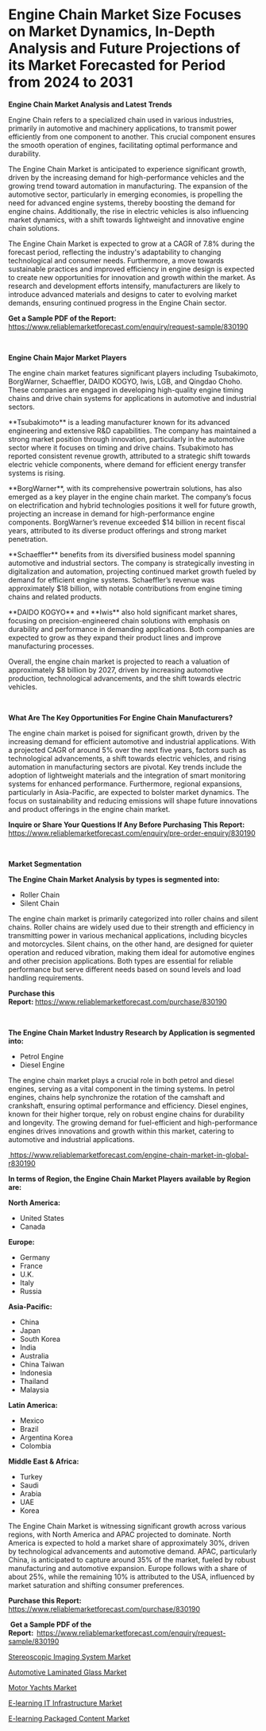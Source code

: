 <p><h1>Engine Chain Market Size Focuses on Market Dynamics, In-Depth Analysis and Future Projections of its Market Forecasted for Period from 2024 to 2031</h1></p><p><strong>Engine Chain Market Analysis and Latest Trends</strong></p>
<p><p>Engine Chain refers to a specialized chain used in various industries, primarily in automotive and machinery applications, to transmit power efficiently from one component to another. This crucial component ensures the smooth operation of engines, facilitating optimal performance and durability.</p><p>The Engine Chain Market is anticipated to experience significant growth, driven by the increasing demand for high-performance vehicles and the growing trend toward automation in manufacturing. The expansion of the automotive sector, particularly in emerging economies, is propelling the need for advanced engine systems, thereby boosting the demand for engine chains. Additionally, the rise in electric vehicles is also influencing market dynamics, with a shift towards lightweight and innovative engine chain solutions. </p><p>The Engine Chain Market is expected to grow at a CAGR of 7.8% during the forecast period, reflecting the industry's adaptability to changing technological and consumer needs. Furthermore, a move towards sustainable practices and improved efficiency in engine design is expected to create new opportunities for innovation and growth within the market. As research and development efforts intensify, manufacturers are likely to introduce advanced materials and designs to cater to evolving market demands, ensuring continued progress in the Engine Chain sector.</p></p>
<p><strong>Get a Sample PDF of the Report:&nbsp;</strong> <a href="https://www.reliablemarketforecast.com/enquiry/request-sample/830190?utm_campaign=1130&utm_medium=2&utm_source=Github&utm_content=ia&utm_term=02112024&utm_id=engine-chain">https://www.reliablemarketforecast.com/enquiry/request-sample/830190</a></p>
<p>&nbsp;</p>
<p><strong>Engine Chain Major Market Players</strong></p>
<p><p>The engine chain market features significant players including Tsubakimoto, BorgWarner, Schaeffler, DAIDO KOGYO, Iwis, LGB, and Qingdao Choho. These companies are engaged in developing high-quality engine timing chains and drive chain systems for applications in automotive and industrial sectors.</p><p>**Tsubakimoto** is a leading manufacturer known for its advanced engineering and extensive R&D capabilities. The company has maintained a strong market position through innovation, particularly in the automotive sector where it focuses on timing and drive chains. Tsubakimoto has reported consistent revenue growth, attributed to a strategic shift towards electric vehicle components, where demand for efficient energy transfer systems is rising.</p><p>**BorgWarner**, with its comprehensive powertrain solutions, has also emerged as a key player in the engine chain market. The company’s focus on electrification and hybrid technologies positions it well for future growth, projecting an increase in demand for high-performance engine components. BorgWarner’s revenue exceeded $14 billion in recent fiscal years, attributed to its diverse product offerings and strong market penetration.</p><p>**Schaeffler** benefits from its diversified business model spanning automotive and industrial sectors. The company is strategically investing in digitalization and automation, projecting continued market growth fueled by demand for efficient engine systems. Schaeffler’s revenue was approximately $18 billion, with notable contributions from engine timing chains and related products.</p><p>**DAIDO KOGYO** and **Iwis** also hold significant market shares, focusing on precision-engineered chain solutions with emphasis on durability and performance in demanding applications. Both companies are expected to grow as they expand their product lines and improve manufacturing processes.</p><p>Overall, the engine chain market is projected to reach a valuation of approximately $8 billion by 2027, driven by increasing automotive production, technological advancements, and the shift towards electric vehicles.</p></p>
<p>&nbsp;</p>
<p><strong>What Are The Key Opportunities For Engine Chain Manufacturers?</strong></p>
<p><p>The engine chain market is poised for significant growth, driven by the increasing demand for efficient automotive and industrial applications. With a projected CAGR of around 5% over the next five years, factors such as technological advancements, a shift towards electric vehicles, and rising automation in manufacturing sectors are pivotal. Key trends include the adoption of lightweight materials and the integration of smart monitoring systems for enhanced performance. Furthermore, regional expansions, particularly in Asia-Pacific, are expected to bolster market dynamics. The focus on sustainability and reducing emissions will shape future innovations and product offerings in the engine chain market.</p></p>
<p><strong>Inquire or Share Your Questions If Any Before Purchasing This Report:</strong> <a href="https://www.reliablemarketforecast.com/enquiry/pre-order-enquiry/830190?utm_campaign=1130&utm_medium=2&utm_source=Github&utm_content=ia&utm_term=02112024&utm_id=engine-chain">https://www.reliablemarketforecast.com/enquiry/pre-order-enquiry/830190</a></p>
<p>&nbsp;</p>
<p><strong>Market Segmentation</strong></p>
<p><strong>The Engine Chain Market Analysis by types is segmented into:</strong></p>
<p><ul><li>Roller Chain</li><li>Silent Chain</li></ul></p>
<p><p>The engine chain market is primarily categorized into roller chains and silent chains. Roller chains are widely used due to their strength and efficiency in transmitting power in various mechanical applications, including bicycles and motorcycles. Silent chains, on the other hand, are designed for quieter operation and reduced vibration, making them ideal for automotive engines and other precision applications. Both types are essential for reliable performance but serve different needs based on sound levels and load handling requirements.</p></p>
<p><strong>Purchase this Report:&nbsp;</strong><a href="https://www.reliablemarketforecast.com/purchase/830190?utm_campaign=1130&utm_medium=2&utm_source=Github&utm_content=ia&utm_term=02112024&utm_id=engine-chain">https://www.reliablemarketforecast.com/purchase/830190</a></p>
<p>&nbsp;</p>
<p><strong>The Engine Chain Market Industry Research by Application is segmented into:</strong></p>
<p><ul><li>Petrol Engine</li><li>Diesel Engine</li></ul></p>
<p><p>The engine chain market plays a crucial role in both petrol and diesel engines, serving as a vital component in the timing systems. In petrol engines, chains help synchronize the rotation of the camshaft and crankshaft, ensuring optimal performance and efficiency. Diesel engines, known for their higher torque, rely on robust engine chains for durability and longevity. The growing demand for fuel-efficient and high-performance engines drives innovations and growth within this market, catering to automotive and industrial applications.</p></p>
<p><a href="https://www.reliablemarketforecast.com/engine-chain-market-in-global-r830190?utm_campaign=1130&utm_medium=2&utm_source=Github&utm_content=ia&utm_term=02112024&utm_id=engine-chain">&nbsp;https://www.reliablemarketforecast.com/engine-chain-market-in-global-r830190</a></p>
<p><strong>In terms of Region, the Engine Chain Market Players available by Region are:</strong></p>
<p>
    <p> <strong> North America: </strong>
        <ul>
            <li>United States</li>
            <li>Canada</li>
        </ul>
        </p> 
    <p> <strong> Europe: </strong>
        <ul>
            <li>Germany</li>
            <li>France</li>
            <li>U.K.</li>
            <li>Italy</li>
            <li>Russia</li>
        </ul>
        </p> 
    <p> <strong> Asia-Pacific: </strong>
        <ul>
            <li>China</li>
            <li>Japan</li>
            <li>South Korea</li>
            <li>India</li>
            <li>Australia</li>
            <li>China Taiwan</li>
            <li>Indonesia</li>
            <li>Thailand</li>
            <li>Malaysia</li>
        </ul>
        </p> 
    <p> <strong> Latin America: </strong>
        <ul>
            <li>Mexico</li>
            <li>Brazil</li>
            <li>Argentina Korea</li>
            <li>Colombia</li>
        </ul>
        </p> 
    <p> <strong> Middle East & Africa: </strong>
        <ul>
            <li>Turkey</li>
            <li>Saudi</li>
            <li>Arabia</li>
            <li>UAE</li>
            <li>Korea</li>
        </ul>
    </p>
    </p>
<p><p>The Engine Chain Market is witnessing significant growth across various regions, with North America and APAC projected to dominate. North America is expected to hold a market share of approximately 30%, driven by technological advancements and automotive demand. APAC, particularly China, is anticipated to capture around 35% of the market, fueled by robust manufacturing and automotive expansion. Europe follows with a share of about 25%, while the remaining 10% is attributed to the USA, influenced by market saturation and shifting consumer preferences.</p></p>
<p><strong>Purchase this Report: </strong><a href="https://www.reliablemarketforecast.com/purchase/830190?utm_campaign=1130&utm_medium=2&utm_source=Github&utm_content=ia&utm_term=02112024&utm_id=engine-chain">https://www.reliablemarketforecast.com/purchase/830190</a></p>
<p>&nbsp;<strong>Get a Sample PDF of the Report:&nbsp;&nbsp;</strong><a href="https://www.reliablemarketforecast.com/enquiry/request-sample/830190?utm_campaign=1130&utm_medium=2&utm_source=Github&utm_content=ia&utm_term=02112024&utm_id=engine-chain">https://www.reliablemarketforecast.com/enquiry/request-sample/830190</a></p>
<p><strong></strong></p>
<p><p><a href="https://issuu.com/reportprime-2/docs/stereoscopic-imaging-system-market-_5448704155330c?utm_campaign=1130&utm_medium=2&utm_source=Github&utm_content=ia&utm_term=02112024&utm_id=engine-chain">Stereoscopic Imaging System Market</a></p><p><a href="https://github.com/habinadmshaulz/Market-Research-Report-List-1/blob/main/automotive-laminated-glass-market.md?utm_campaign=1130&utm_medium=2&utm_source=Github&utm_content=ia&utm_term=02112024&utm_id=engine-chain">Automotive Laminated Glass Market</a></p><p><a href="https://github.com/markita8qfi/Market-Research-Report-List-1/blob/main/motor-yachts-market.md?utm_campaign=1130&utm_medium=2&utm_source=Github&utm_content=ia&utm_term=02112024&utm_id=engine-chain">Motor Yachts Market</a></p><p><a href="https://www.linkedin.com/pulse/global-e-learning-infrastructure-market-size-trends-analysis-jrk5f?utm_campaign=1130&utm_medium=2&utm_source=Github&utm_content=ia&utm_term=02112024&utm_id=engine-chain">E-learning IT Infrastructure Market</a></p><p><a href="https://www.linkedin.com/pulse/strategic-forecast-e-learning-packaged-content-market-growth-nhy3f?utm_campaign=1130&utm_medium=2&utm_source=Github&utm_content=ia&utm_term=02112024&utm_id=engine-chain">E-learning Packaged Content Market</a></p></p>